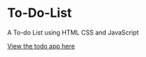 # To-Do-List
A To-do List using HTML CSS and JavaScript

[View the todo app here](https://braja220.github.io/To-Do-List/)
